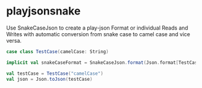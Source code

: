 # playjsonsnake

Use SnakeCaseJson to create a play-json Format or individual Reads and Writes with automatic conversion from snake case to camel case and vice versa.

```scala
case class TestCase(camelCase: String)

implicit val snakeCaseFormat = SnakeCaseJson.format(Json.format[TestCase])

val testCase = TestCase("camelCase")
val json = Json.toJson(testCase)
```
